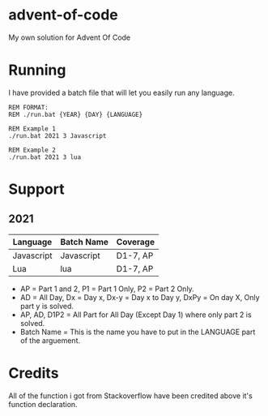# advent-of-code

My own solution for Advent Of Code

# Running

I have provided a batch file that will let you easily run any language.

```batch
REM FORMAT:
REM ./run.bat {YEAR} {DAY} {LANGUAGE}

REM Example 1
./run.bat 2021 3 Javascript

REM Example 2
./run.bat 2021 3 lua
```

# Support

## 2021

| Language    | Batch Name | Coverage   |
| ----------- | ---------- | ---------- |
| Javascript  | Javascript | D1-7, AP   |
| Lua         | lua        | D1-7, AP   |

* AP = Part 1 and 2, P1 = Part 1 Only, P2 = Part 2 Only.
* AD = All Day, Dx = Day x, Dx-y = Day x to Day y, DxPy = On day X, Only part y is solved.
* AP, AD, D1P2 = All Part for All Day (Except Day 1) where only part 2 is solved.
* Batch Name = This is the name you have to put in the LANGUAGE part of the arguement.

# Credits

All of the function i got from Stackoverflow have been credited above it's function declaration.
